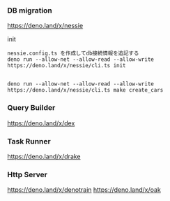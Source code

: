 
### DB migration

https://deno.land/x/nessie

init
```
nessie.config.ts を作成してdb接続情報を追記する
deno run --allow-net --allow-read --allow-write https://deno.land/x/nessie/cli.ts init


deno run --allow-net --allow-read --allow-write https://deno.land/x/nessie/cli.ts make create_cars

```

### Query Builder

https://deno.land/x/dex

### Task Runner

https://deno.land/x/drake

### Http Server

https://deno.land/x/denotrain
https://deno.land/x/oak

